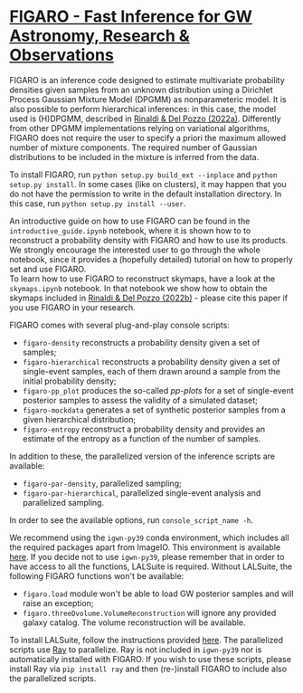 # [FIGARO - Fast Inference for GW Astronomy, Research & Observations](https://www.youtube.com/watch?v=uJeJ4YiVFz8)

FIGARO is an inference code designed to estimate multivariate probability densities given samples from an unknown distribution using a Dirichlet Process Gaussian Mixture Model (DPGMM) as nonparameteric model.
It is also possible to perform hierarchical inferences: in this case, the model used is (H)DPGMM, described in [Rinaldi & Del Pozzo (2022a)](https://ui.adsabs.harvard.edu/abs/2022MNRAS.509.5454R/abstract).
Differently from other DPGMM implementations relying on variational algorithms, FIGARO does not require the user to specify a priori the maximum allowed number of mixture components. The required number of Gaussian distributions to be included in the mixture is inferred from the data.

To install FIGARO, run `python setup.py build_ext --inplace` and `python setup.py install`. In some cases (like on clusters), it may happen that you do not have the permission to write in the default installation directory. In this case, run `python setup.py install --user`.

An introductive guide on how to use FIGARO can be found in the `introductive_guide.ipynb` notebook, where it is shown how to to reconstruct a probability density with FIGARO and how to use its products.
We strongly encourage the interested user to go through the whole notebook, since it provides a (hopefully detailed) tutorial on how to properly set and use FIGARO.\
To learn how to use FIGARO to reconstruct skymaps, have a look at the `skymaps.ipynb` notebook. In that notebook we show how to obtain the skymaps included in [Rinaldi & Del Pozzo (2022b)](https://ui.adsabs.harvard.edu/abs/2022arXiv220507252R/abstract) - please cite this paper if you use FIGARO in your research.

FIGARO comes with several plug-and-play console scripts:
* `figaro-density` reconstructs a probability density given a set of samples;
* `figaro-hierarchical` reconstructs a probability density given a set of single-event samples, each of them drawn around a sample from the initial probability density;
* `figaro-pp_plot` produces the so-called *pp-plots* for a set of single-event posterior samples to assess the validity of a simulated dataset;
* `figaro-mockdata` generates a set of synthetic posterior samples from a given hierarchical distribution;
* `figaro-entropy` reconstruct a probability density and provides an estimate of the entropy as a function of the number of samples.

In addition to these, the parallelized version of the inference scripts are available:
* `figaro-par-density`, parallelized sampling;
* `figaro-par-hierarchical`, parallelized single-event analysis and parallelized sampling.

In order to see the available options, run `console_script_name -h`.

We recommend using the `igwn-py39` conda environment, which includes all the required packages apart from ImageIO.
This environment is available [here](https://computing.docs.ligo.org/conda/environments/igwn-py39).
If you decide not to use `igwn-py39`, please remember that in order to have access to all the functions, LALSuite is required.
Without LALSuite, the following FIGARO functions won't be available:
* `figaro.load` module won't be able to load GW posterior samples and will raise an exception;
* `figaro.threeDvolume.VolumeReconstruction` will ignore any provided galaxy catalog. The volume reconstruction will be available.

To install LALSuite, follow the instructions provided [here](https://wiki.ligo.org/Computing/LALSuiteInstall).
The parallelized scripts use [Ray](https://docs.ray.io/en/latest/) to parallelize. Ray is not included in `igwn-py39` nor is automatically installed with FIGARO.
If you wish to use these scripts, please install Ray via `pip install ray` and then (re-)install FIGARO to include also the parallelized scripts.
